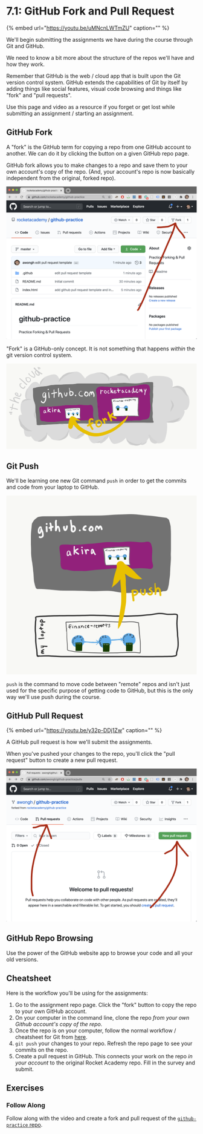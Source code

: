 # 7.1: GitHub Fork and Pull Request

{% embed url="https://youtu.be/uMNcnLWTmZU" caption="" %}

We'll begin submitting the assignments we have during the course through Git and GitHub.

We need to know a bit more about the structure of the repos we'll have and how they work.

Remember that GitHub is the web / cloud app that is built upon the Git version control system. GitHub extends the capabilities of Git by itself by adding things like social features, visual code browsing and things like "fork" and "pull requests".

Use this page and video as a resource if you forget or get lost while submitting an assignment / starting an assignment.

## GitHub Fork

A "fork" is the GitHub term for copying a repo from one GitHub account to another. We can do it by clicking the button on a given GitHub repo page.

GitHub fork allows you to make changes to a repo and save them to your own account's copy of the repo. \(And, your account's repo is now basically independent from the original, forked repo\).

![How to find the fork button on a repo page.](../.gitbook/assets/screen-shot-2020-08-19-at-10.23.10-pm%20%281%29.png)

"Fork" is a GitHub-only concept. It is not something that happens _within_ the git version control system.

![A &quot;fork&quot; is when you copy a repo from another account to your own inside of GitHub.](../.gitbook/assets/github-fork.png)

## Git Push

We'll be learning one new Git command `push` in order to get the commits and code from your laptop to GitHub.

![](../.gitbook/assets/github-push.png)

`push` is the command to move code between "remote" repos and isn't just used for the specific purpose of getting code to GitHub, but this is the only way we'll use push during the course.

## GitHub Pull Request

{% embed url="https://youtu.be/y32p-DDj1Zw" caption="" %}

A GitHub pull request is how we'll submit the assignments.

When you've pushed your changes to the repo, you'll click the "pull request" button to create a new pull request.

![How to find the pull request tab and new pull request button in GitHub.](../.gitbook/assets/screen-shot-2020-08-19-at-10.23.25-pm.png)

## GitHub Repo Browsing

Use the power of the GitHub website app to browse your code and all your old versions.

## Cheatsheet

Here is the workflow you'll be using for the assignments:

1. Go to the assignment repo page. Click the "fork" button to copy the repo to your own GitHub account.
2. On your computer in the command line, clone the repo _from your own Github account's copy of the repo._
3. Once the repo is on your computer, follow the normal workflow / cheatsheet for Git from [here](../2-organising-and-managing-code-files/2.2-git.md#cheat-sheet).
4. `git push` your changes to your repo. Refresh the repo page to see your commits on the repo.
5. Create a pull request in GitHub. This connects your work on the repo _in your account_ to the original Rocket Academy repo. Fill in the survey and submit.

## Exercises

### Follow Along

Follow along with the video and create a fork and pull request of the [`github-practice` repo](https://github.com/rocketacademy/github-practice).

